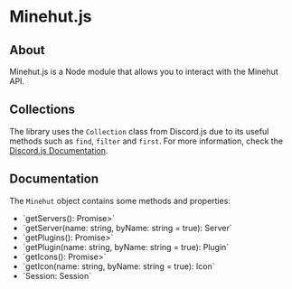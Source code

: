 # Minehut.js

## About
Minehut.js is a Node module that allows you to interact with the Minehut API.

## Collections
The library uses the `Collection` class from Discord.js due to its useful methods such as `find`, `filter` and `first`. For more information, check the [Discord.js Documentation](https://discord.js.org/#/docs/collection/master/class/Collection).

## Documentation
The `Minehut` object contains some methods and properties:
<ul>
<li>`getServers(): Promise<Collection<string, Server>>`</li>
<li>`getServer(name: string, byName: string = true): Server`</li>
<li>`getPlugins(): Promise<Collection<string, Plugin>>`</li>
<li>`getPlugin(name: string, byName: string = true): Plugin`</li>
<li>`getIcons(): Promise<Collection<string, Icon>>`</li>
<li>`getIcon(name: string, byName: string = true): Icon`</li>
<li>`Session: Session`</li>
</ul>
